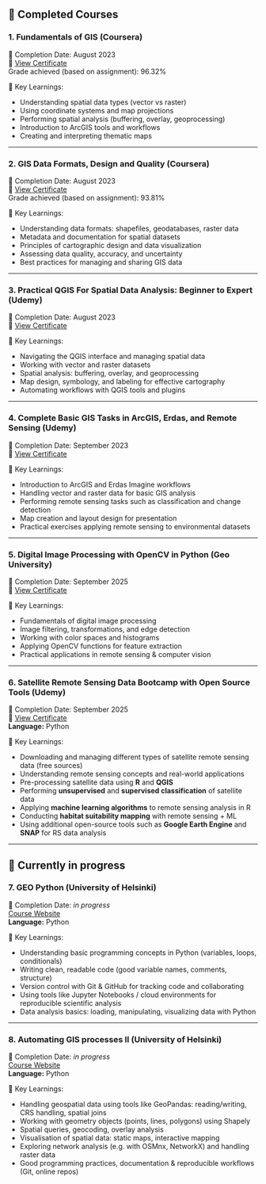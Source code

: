 ## 🏅 Completed Courses

### 1. Fundamentals of GIS (Coursera)  
📅 Completion Date: August 2023  
🔗 [View Certificate](https://www.coursera.org/account/accomplishments/certificate/JCFAV9T6RBDR)  
Grade achieved (based on assignment): 96.32%  

📝 Key Learnings:  
- Understanding spatial data types (vector vs raster)  
- Using coordinate systems and map projections  
- Performing spatial analysis (buffering, overlay, geoprocessing)  
- Introduction to ArcGIS tools and workflows  
- Creating and interpreting thematic maps  


---

### 2. GIS Data Formats, Design and Quality (Coursera)  
📅 Completion Date: August 2023  
🔗 [View Certificate](https://www.coursera.org/account/accomplishments/certificate/DXKL9ESJFM2N)  
Grade achieved (based on assignment): 93.81%  

📝 Key Learnings:  
- Understanding data formats: shapefiles, geodatabases, raster data  
- Metadata and documentation for spatial datasets  
- Principles of cartographic design and data visualization  
- Assessing data quality, accuracy, and uncertainty  
- Best practices for managing and sharing GIS data  


---

### 3. Practical QGIS For Spatial Data Analysis: Beginner to Expert (Udemy)  
📅 Completion Date: August 2023  
🔗 [View Certificate](https://www.udemy.com/certificate/UC-412e0448-0c35-4525-a74b-7c06c5a9a79c/)  

📝 Key Learnings:  
- Navigating the QGIS interface and managing spatial data  
- Working with vector and raster datasets  
- Spatial analysis: buffering, overlay, and geoprocessing  
- Map design, symbology, and labeling for effective cartography  
- Automating workflows with QGIS tools and plugins


---


### 4. Complete Basic GIS Tasks in ArcGIS, Erdas, and Remote Sensing (Udemy)  
📅 Completion Date: September 2023  
🔗 [View Certificate](https://www.udemy.com/certificate/UC-19ff4b36-834c-4f32-b98a-3af2fe48dd85/)  

📝 Key Learnings:  
- Introduction to ArcGIS and Erdas Imagine workflows  
- Handling vector and raster data for basic GIS analysis  
- Performing remote sensing tasks such as classification and change detection  
- Map creation and layout design for presentation  
- Practical exercises applying remote sensing to environmental datasets

---

### 5. Digital Image Processing with OpenCV in Python (Geo University)  
📅 Completion Date: September 2025  
🔗 [View Certificate](https://www.geo.university/certificates/qpxaibrgdd)  


📝 Key Learnings:  
- Fundamentals of digital image processing  
- Image filtering, transformations, and edge detection  
- Working with color spaces and histograms  
- Applying OpenCV functions for feature extraction  
- Practical applications in remote sensing & computer vision


---

### 6. Satellite Remote Sensing Data Bootcamp with Open Source Tools (Udemy)  
📅 Completion Date: September 2025  
🔗 [View Certificate](https://www.udemy.com/certificate/UC-3755bd34-94ed-4b1d-bba8-bff6a6394d33/)  
**Language:** Python  

📝 Key Learnings:  
- Downloading and managing different types of satellite remote sensing data (free sources)  
- Understanding remote sensing concepts and real-world applications  
- Pre-processing satellite data using **R** and **QGIS**  
- Performing **unsupervised** and **supervised classification** of satellite data  
- Applying **machine learning algorithms** to remote sensing analysis in R  
- Conducting **habitat suitability mapping** with remote sensing + ML  
- Using additional open-source tools such as **Google Earth Engine** and **SNAP** for RS data analysis  


---

## 🚧 Currently in progress

### 7. GEO Python (University of Helsinki)
📅 Completion Date: *in progress*   
[Course Website](https://geo-python-site.readthedocs.io/en/latest/)  
**Language:** Python 

📝 Key Learnings:  
  - Understanding basic programming concepts in Python (variables, loops, conditionals)  
  - Writing clean, readable code (good variable names, comments, structure)  
  - Version control with Git & GitHub for tracking code and collaborating  
  - Using tools like Jupyter Notebooks / cloud environments for reproducible scientific analysis  
  - Data analysis basics: loading, manipulating, visualizing data with Python
 
---

### 8. Automating GIS processes II (University of Helsinki)
📅 Completion Date: *in progress*   
[Course Website](https://autogis-site.readthedocs.io/en/latest/)  
**Language:** Python 
 
 📝 Key Learnings:
  - Handling geospatial data using tools like GeoPandas: reading/writing, CRS handling, spatial joins  
  - Working with geometry objects (points, lines, polygons) using Shapely  
  - Spatial queries, geocoding, overlay analysis  
  - Visualisation of spatial data: static maps, interactive mapping  
  - Exploring network analysis (e.g. with OSMnx, NetworkX) and handling raster data  
  - Good programming practices, documentation & reproducible workflows (Git, online repos)  


